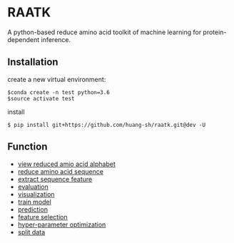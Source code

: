 # RAATK
A python-based reduce amino acid toolkit of machine learning for protein-dependent inference.

Installation
------------
create a new virtual environment:
```{.sourceCode .bash}
$conda create -n test python=3.6
$source activate test
```
install
``` {.sourceCode .bash}
$ pip install git+https://github.com/huang-sh/raatk.git@dev -U
```
 Function
 ------------
- [view reduced amio acid alphabet](#sc-view)
- [reduce amino acid sequence](#sc-reduce)
- [extract sequence feature](#sc-extract)    
- [evaluation](#sc-eval)    
- [visualization](#sc-plot)    
- [train model](#sc-train)    
- [prediction](#sc-predict)    
- [feature selection](#sc-ifs)   
- [hyper-parameter optimization](#sc-hpo)    
- [split data](#sc-split)

